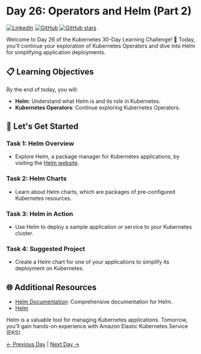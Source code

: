 # Day 26: Operators and Helm (Part 2)
[![LinkedIn](https://img.shields.io/badge/Connect%20with%20me%20on-LinkedIn-blue.svg)](https://www.linkedin.com/in/aman-devops/)
[![GitHub](https://img.shields.io/github/stars/AmanPathak-DevOps.svg?style=social)](https://github.com/AmanPathak-DevOps)
[![GitHub stars](https://img.shields.io/github/stars/AmanPathak-DevOps/30DaysOfKubernetes)](https://github.com/AmanPathak-DevOps/30DaysOfKubernetes/stargazers)

Welcome to Day 26 of the Kubernetes 30-Day Learning Challenge! 🚀 Today, you'll continue your exploration of Kubernetes Operators and dive into Helm for simplifying application deployments.

## 📋 Learning Objectives

By the end of today, you will:
- **Helm**: Understand what Helm is and its role in Kubernetes.
- **Kubernetes Operators**: Continue exploring Kubernetes Operators.

## 🚀 Let's Get Started

### Task 1: Helm Overview
- Explore Helm, a package manager for Kubernetes applications, by visiting the [Helm website](https://helm.sh/).

### Task 2: Helm Charts
- Learn about Helm charts, which are packages of pre-configured Kubernetes resources.

### Task 3: Helm in Action
- Use Helm to deploy a sample application or service to your Kubernetes cluster.

### Task 4: Suggested Project
- Create a Helm chart for one of your applications to simplify its deployment on Kubernetes.

## 🌐 Additional Resources

- [Helm Documentation](https://helm.sh/docs/): Comprehensive documentation for Helm.
- [Helm](https://youtu.be/-ykwb1d0DXU?si=OQrM8q4kDAfGTVkJ)

Helm is a valuable tool for managing Kubernetes applications. Tomorrow, you'll gain hands-on experience with Amazon Elastic Kubernetes Service (EKS).

[← Previous Day](../Day25/README.md) | [Next Day →](../Day27/README.md)